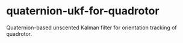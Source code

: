 # quaternion-ukf-for-quadrotor
Quaternion-based unscented Kalman filter for orientation tracking of quadrotor.
